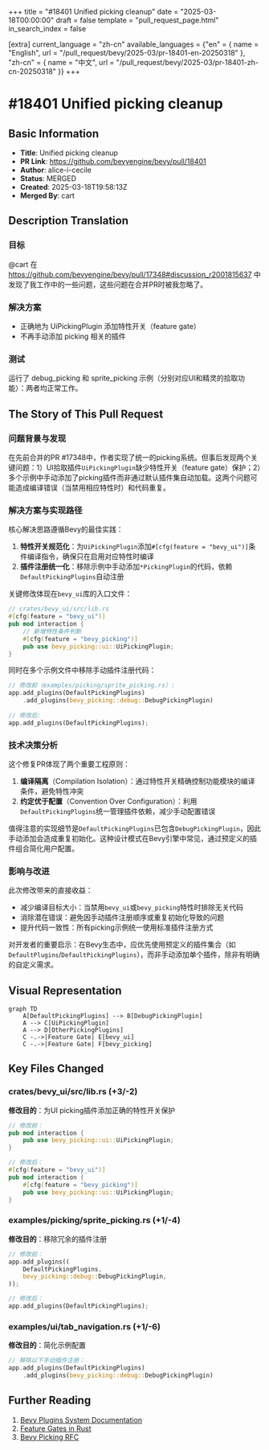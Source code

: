 +++
title = "#18401 Unified picking cleanup"
date = "2025-03-18T00:00:00"
draft = false
template = "pull_request_page.html"
in_search_index = false

[extra]
current_language = "zh-cn"
available_languages = {"en" = { name = "English", url = "/pull_request/bevy/2025-03/pr-18401-en-20250318" }, "zh-cn" = { name = "中文", url = "/pull_request/bevy/2025-03/pr-18401-zh-cn-20250318" }}
+++

# #18401 Unified picking cleanup

## Basic Information
- **Title**: Unified picking cleanup
- **PR Link**: https://github.com/bevyengine/bevy/pull/18401
- **Author**: alice-i-cecile
- **Status**: MERGED
- **Created**: 2025-03-18T19:58:13Z
- **Merged By**: cart

## Description Translation
### 目标
@cart 在 https://github.com/bevyengine/bevy/pull/17348#discussion_r2001815637 中发现了我工作中的一些问题，这些问题在合并PR时被我忽略了。

### 解决方案
- 正确地为 UiPickingPlugin 添加特性开关（feature gate）
- 不再手动添加 picking 相关的插件

### 测试
运行了 debug_picking 和 sprite_picking 示例（分别对应UI和精灵的拾取功能）：两者均正常工作。

## The Story of This Pull Request

### 问题背景与发现
在先前合并的PR #17348中，作者实现了统一的picking系统。但事后发现两个关键问题：1）UI拾取插件`UiPickingPlugin`缺少特性开关（feature gate）保护；2）多个示例中手动添加了picking插件而非通过默认插件集自动加载。这两个问题可能造成编译错误（当禁用相应特性时）和代码重复。

### 解决方案与实现路径
核心解决思路遵循Bevy的最佳实践：
1. **特性开关规范化**：为`UiPickingPlugin`添加`#[cfg(feature = "bevy_ui")]`条件编译指令，确保只在启用对应特性时编译
2. **插件注册统一化**：移除示例中手动添加`*PickingPlugin`的代码，依赖`DefaultPickingPlugins`自动注册

关键修改体现在`bevy_ui`库的入口文件：
```rust
// crates/bevy_ui/src/lib.rs
#[cfg(feature = "bevy_ui")]
pub mod interaction {
    // 新增特性条件判断
    #[cfg(feature = "bevy_picking")]
    pub use bevy_picking::ui::UiPickingPlugin;
}
```

同时在多个示例文件中移除手动插件注册代码：
```rust
// 修改前（examples/picking/sprite_picking.rs）:
app.add_plugins(DefaultPickingPlugins)
    .add_plugins(bevy_picking::debug::DebugPickingPlugin)
    
// 修改后:
app.add_plugins(DefaultPickingPlugins);
```

### 技术决策分析
这个修复PR体现了两个重要工程原则：
1. **编译隔离**（Compilation Isolation）：通过特性开关精确控制功能模块的编译条件，避免特性冲突
2. **约定优于配置**（Convention Over Configuration）：利用`DefaultPickingPlugins`统一管理插件依赖，减少手动配置错误

值得注意的实现细节是`DefaultPickingPlugins`已包含`DebugPickingPlugin`，因此手动添加会造成重复初始化。这种设计模式在Bevy引擎中常见，通过预定义的插件组合简化用户配置。

### 影响与改进
此次修改带来的直接收益：
- 减少编译目标大小：当禁用`bevy_ui`或`bevy_picking`特性时排除无关代码
- 消除潜在错误：避免因手动插件注册顺序或重复初始化导致的问题
- 提升代码一致性：所有picking示例统一使用标准插件注册方式

对开发者的重要启示：在Bevy生态中，应优先使用预定义的插件集合（如`DefaultPlugins`/`DefaultPickingPlugins`），而非手动添加单个插件，除非有明确的自定义需求。

## Visual Representation

```mermaid
graph TD
    A[DefaultPickingPlugins] --> B[DebugPickingPlugin]
    A --> C[UiPickingPlugin]
    A --> D[OtherPickingPlugins]
    C -.->|Feature Gate| E[bevy_ui]
    C -.->|Feature Gate| F[bevy_picking]
```

## Key Files Changed

### crates/bevy_ui/src/lib.rs (+3/-2)
**修改目的**：为UI picking插件添加正确的特性开关保护
```rust
// 修改前：
pub mod interaction {
    pub use bevy_picking::ui::UiPickingPlugin;
}

// 修改后：
#[cfg(feature = "bevy_ui")]
pub mod interaction {
    #[cfg(feature = "bevy_picking")]
    pub use bevy_picking::ui::UiPickingPlugin;
}
```

### examples/picking/sprite_picking.rs (+1/-4)
**修改目的**：移除冗余的插件注册
```rust
// 修改前：
app.add_plugins((
    DefaultPickingPlugins,
    bevy_picking::debug::DebugPickingPlugin,
));

// 修改后：
app.add_plugins(DefaultPickingPlugins);
```

### examples/ui/tab_navigation.rs (+1/-6)
**修改目的**：简化示例配置
```rust
// 移除以下手动插件注册：
app.add_plugins(DefaultPickingPlugins)
    .add_plugins(bevy_picking::debug::DebugPickingPlugin)
```

## Further Reading
1. [Bevy Plugins System Documentation](https://bevyengine.org/learn/book/getting-started/plugins/)
2. [Feature Gates in Rust](https://doc.rust-lang.org/cargo/reference/features.html)
3. [Bevy Picking RFC](https://github.com/bevyengine/rfcs/blob/main/rfcs/49-picking.md)